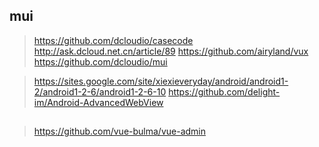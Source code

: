 ## mui
> https://github.com/dcloudio/casecode
> http://ask.dcloud.net.cn/article/89
> https://github.com/airyland/vux
> https://github.com/dcloudio/mui

> https://sites.google.com/site/xiexieveryday/android/android1-2/android1-2-6/android1-2-6-10
> https://github.com/delight-im/Android-AdvancedWebView
## 
> https://github.com/vue-bulma/vue-admin
